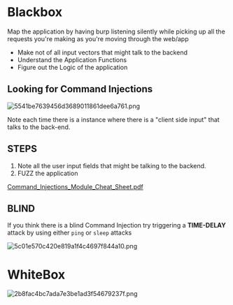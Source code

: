 # Blackbox
Map the application by having burp listening silently while picking up all the requests you're making as you're moving through the web/app


- Make not of all input vectors that might talk to the backend
- Understand the Application Functions
-  Figure out the Logic of the application

 
## **Looking for Command Injections**
![5541be7639456d3689011861dee6a761.png](../../../_resources/5541be7639456d3689011861dee6a761.png)

Note each time there is a instance where there is a "client side input" that talks to the back-end.


## STEPS
1. Note all the user input fields that might be talking to the backend.
2. FUZZ the application 


[Command_Injections_Module_Cheat_Sheet.pdf](../../../_resources/Command_Injections_Module_Cheat_Sheet.pdf)



## BLIND
If you think there is a blind Command Injection try triggering a **TIME-DELAY** attack by using either `ping` or `sleep` attacks


![5c01e570c420e819a1f4c4697f844a10.png](../../../_resources/5c01e570c420e819a1f4c4697f844a10.png)


# WhiteBox
![2b8fac4bc7ada7e3be1ad3f54679237f.png](../../../_resources/2b8fac4bc7ada7e3be1ad3f54679237f.png)


